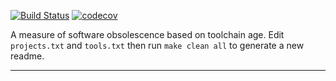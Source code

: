 [![Build
Status](https://travis-ci.org/deanturpin/swob.svg?branch=master)](https://travis-ci.org/deanturpin/swob)
[![codecov](https://codecov.io/gh/deanturpin/swob/branch/master/graph/badge.svg)](https://codecov.io/gh/deanturpin/swob)

A measure of software obsolescence based on toolchain age. Edit
```projects.txt``` and ```tools.txt``` then run ```make clean all``` to generate
a new readme.

---

